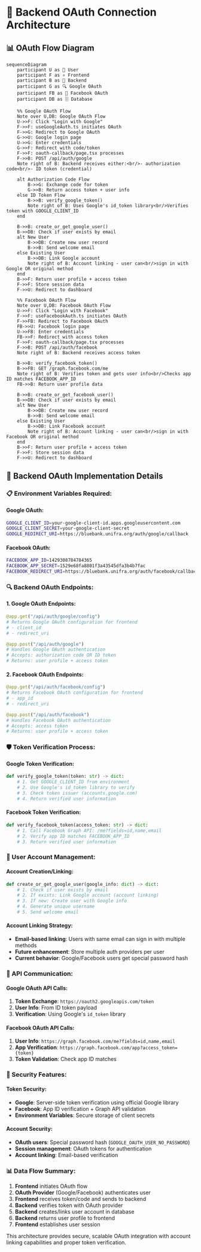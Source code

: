 # 🔐 **Backend OAuth Connection Architecture**

## 📊 **OAuth Flow Diagram**

```mermaid
sequenceDiagram
    participant U as 👤 User
    participant F as ⚛️ Frontend
    participant B as 🐍 Backend
    participant G as 🔍 Google OAuth
    participant FB as 📘 Facebook OAuth
    participant DB as 🗄️ Database

    %% Google OAuth Flow
    Note over U,DB: Google OAuth Flow
    U->>F: Click "Login with Google"
    F->>F: useGoogleAuth.ts initiates OAuth
    F->>G: Redirect to Google OAuth
    G->>U: Google login page
    U->>G: Enter credentials
    G->>F: Redirect with code/token
    F->>F: oauth-callback/page.tsx processes
    F->>B: POST /api/auth/google
    Note right of B: Backend receives either:<br/>- authorization code<br/>- ID token (credential)
    
    alt Authorization Code Flow
        B->>G: Exchange code for token
        G->>B: Return access token + user info
    else ID Token Flow
        B->>B: verify_google_token()
        Note right of B: Uses Google's id_token library<br/>Verifies token with GOOGLE_CLIENT_ID
    end
    
    B->>B: create_or_get_google_user()
    B->>DB: Check if user exists by email
    alt New User
        B->>DB: Create new user record
        B->>B: Send welcome email
    else Existing User
        B->>DB: Link Google account
        Note right of B: Account linking - user can<br/>sign in with Google OR original method
    end
    B->>F: Return user profile + access token
    F->>F: Store session data
    F->>U: Redirect to dashboard

    %% Facebook OAuth Flow
    Note over U,DB: Facebook OAuth Flow
    U->>F: Click "Login with Facebook"
    F->>F: useFacebookAuth.ts initiates OAuth
    F->>FB: Redirect to Facebook OAuth
    FB->>U: Facebook login page
    U->>FB: Enter credentials
    FB->>F: Redirect with access token
    F->>F: oauth-callback/page.tsx processes
    F->>B: POST /api/auth/facebook
    Note right of B: Backend receives access token
    
    B->>B: verify_facebook_token()
    B->>FB: GET /graph.facebook.com/me
    Note right of B: Verifies token and gets user info<br/>Checks app ID matches FACEBOOK_APP_ID
    FB->>B: Return user profile data
    
    B->>B: create_or_get_facebook_user()
    B->>DB: Check if user exists by email
    alt New User
        B->>DB: Create new user record
        B->>B: Send welcome email
    else Existing User
        B->>DB: Link Facebook account
        Note right of B: Account linking - user can<br/>sign in with Facebook OR original method
    end
    B->>F: Return user profile + access token
    F->>F: Store session data
    F->>U: Redirect to dashboard
```

## 🔧 **Backend OAuth Implementation Details**

### **📋 Environment Variables Required:**

#### **Google OAuth:**
```bash
GOOGLE_CLIENT_ID=your-google-client-id.apps.googleusercontent.com
GOOGLE_CLIENT_SECRET=your-google-client-secret
GOOGLE_REDIRECT_URI=https://bluebank.unifra.org/auth/google/callback
```

#### **Facebook OAuth:**
```bash
FACEBOOK_APP_ID=1429308784784365
FACEBOOK_APP_SECRET=1529e68fa8801f3a43545dfa3b4b7fac
FACEBOOK_REDIRECT_URI=https://bluebank.unifra.org/auth/facebook/callback
```

### **🔍 Backend OAuth Endpoints:**

#### **1. Google OAuth Endpoints:**
```python
@app.get("/api/auth/google/config")
# Returns Google OAuth configuration for frontend
# - client_id
# - redirect_uri

@app.post("/api/auth/google")
# Handles Google OAuth authentication
# Accepts: authorization code OR ID token
# Returns: user profile + access token
```

#### **2. Facebook OAuth Endpoints:**
```python
@app.get("/api/auth/facebook/config")
# Returns Facebook OAuth configuration for frontend
# - app_id
# - redirect_uri

@app.post("/api/auth/facebook")
# Handles Facebook OAuth authentication
# Accepts: access token
# Returns: user profile + access token
```

### **🛡️ Token Verification Process:**

#### **Google Token Verification:**
```python
def verify_google_token(token: str) -> dict:
    # 1. Get GOOGLE_CLIENT_ID from environment
    # 2. Use Google's id_token library to verify
    # 3. Check token issuer (accounts.google.com)
    # 4. Return verified user information
```

#### **Facebook Token Verification:**
```python
def verify_facebook_token(access_token: str) -> dict:
    # 1. Call Facebook Graph API: /me?fields=id,name,email
    # 2. Verify app ID matches FACEBOOK_APP_ID
    # 3. Return verified user information
```

### **👤 User Account Management:**

#### **Account Creation/Linking:**
```python
def create_or_get_google_user(google_info: dict) -> dict:
    # 1. Check if user exists by email
    # 2. If exists: Link Google account (account linking)
    # 3. If new: Create user with Google info
    # 4. Generate unique username
    # 5. Send welcome email
```

#### **Account Linking Strategy:**
- **Email-based linking**: Users with same email can sign in with multiple methods
- **Future enhancement**: Store multiple auth providers per user
- **Current behavior**: Google/Facebook users get special password hash

### **📡 API Communication:**

#### **Google OAuth API Calls:**
1. **Token Exchange**: `https://oauth2.googleapis.com/token`
2. **User Info**: From ID token payload
3. **Verification**: Using Google's `id_token` library

#### **Facebook OAuth API Calls:**
1. **User Info**: `https://graph.facebook.com/me?fields=id,name,email`
2. **App Verification**: `https://graph.facebook.com/app?access_token={token}`
3. **Token Validation**: Check app ID matches

### **🔐 Security Features:**

#### **Token Security:**
- **Google**: Server-side token verification using official Google library
- **Facebook**: App ID verification + Graph API validation
- **Environment Variables**: Secure storage of client secrets

#### **Account Security:**
- **OAuth users**: Special password hash (`GOOGLE_OAUTH_USER_NO_PASSWORD`)
- **Session management**: OAuth tokens for authentication
- **Account linking**: Email-based verification

### **📊 Data Flow Summary:**

1. **Frontend** initiates OAuth flow
2. **OAuth Provider** (Google/Facebook) authenticates user
3. **Frontend** receives token/code and sends to backend
4. **Backend** verifies token with OAuth provider
5. **Backend** creates/links user account in database
6. **Backend** returns user profile to frontend
7. **Frontend** establishes user session

This architecture provides secure, scalable OAuth integration with account linking capabilities and proper token verification. 